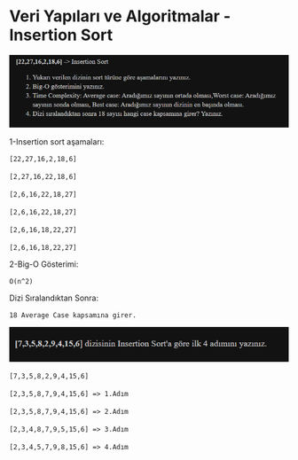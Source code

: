 # Veri Yapıları ve Algoritmalar - Insertion Sort

![soru1](soru1.png)

1-Insertion sort aşamaları:

    [22,27,16,2,18,6]

    [2,27,16,22,18,6]

    [2,6,16,22,18,27]

    [2,6,16,22,18,27]

    [2,6,16,18,22,27]

    [2,6,16,18,22,27]

2-Big-O Gösterimi:

    O(n^2)

Dizi Sıralandıktan Sonra:

    18 Average Case kapsamına girer.



![soru2](soru2.png)

    [7,3,5,8,2,9,4,15,6]

    [2,3,5,8,7,9,4,15,6] => 1.Adım

    [2,3,5,8,7,9,4,15,6] => 2.Adım

    [2,3,4,8,7,9,5,15,6] => 3.Adım

    [2,3,4,5,7,9,8,15,6] => 4.Adım

    

